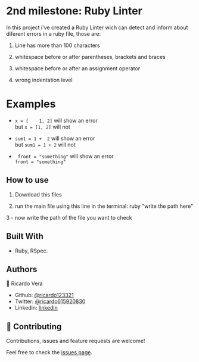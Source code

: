 # 2nd milestone: Ruby Linter

In this project i've created a Ruby Linter wich can detect and inform about diferent errors in a ruby file, those are:

1. Line has more than 100 characters

2. whitespace before or after parentheses, brackets and braces

3. whitespace before or after an assignment operator

4. wrong indentation level

# Examples

- ``` x = [    1, 2] ``` will show an error <br />
but ``` x = [1, 2] ``` will not
 
- ```sum1 = 1 +  2``` will show an error <br />
but ```sum1 = 1 + 2``` will not

- ``` front = "something"``` will show an error <br />
```front = "something"```

## How to use

1. Download this files

2. run the main file using this line in the terminal: ruby "write the path here"

3 - now write the path of the file you want to check

## Built With

- Ruby, RSpec.

## Authors

👤 Ricardo Vera

- Github: [@ricardo123321](https://github.com/ricardo123321)
- Twitter: [@ricardo615920830](https://twitter.com/ricardo615920830)
- Linkedin: [linkedin](https://www.linkedin.com/in/ricardo-vera-7381a81a2/)


## 🤝 Contributing

Contributions, issues and feature requests are welcome!

Feel free to check the [issues page](issues/).
